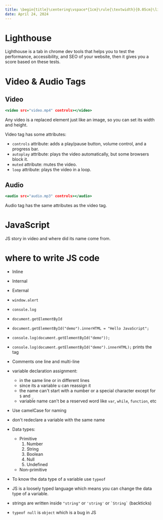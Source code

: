 ```yaml
---
title: \begin{title}\centering\vspace*{1cm}\rule{\textwidth}{0.05cm}\linebreak\vspace{0.5cm}{\Huge\bfseries Session 14 \par}\vspace{0.1cm}\hrule\end{title}
date: April 24, 2024
---
```


# Lighthouse

Lighthouse is a tab in chrome dev tools that helps you to test the performance, accessibility, and SEO of your website, then it gives you a score based on these tests.

<!-- # Web developer extension and document outline -->

# Video & Audio Tags

## Video

```{.html .numberLines}
<video src="video.mp4" controls></video>
```

Any video is a replaced element just like an image, so you can set its width and height.

Video tag has some attributes:

- `controls` attribute: adds a play/pause button, volume control, and a progress bar.
- `autoplay` attribute: plays the video automatically, but some browsers block it.
- `muted` attribute: mutes the video.
- `loop` attribute: plays the video in a loop.

<!-- REVIEW THIS PART -- You can also use playlist attribute

To show more than one video, you can use the `source` tag inside the video tag.

```{.html .numberLines}
<video controls>
  <source src="video1.mp4" type="video/mp4">
  <source src="video2.mp4" type="video/mp4">
</video>
``` -->

## Audio

```{.html .numberLines}
<audio src="audio.mp3" controls></audio>
```

Audio tag has the same attributes as the video tag.

<!-- To show more than one audio, you can use the `source` tag inside the audio tag.

```{.html .numberLines}
<audio controls>
  <source src="audio1.mp3" type="audio/mp3">
  <source src="audio2.mp3" type="audio/mp3">
</audio>
``` -->

# JavaScript

JS story in video and where did its name come from.

# where to write JS code

- Inline
- Internal
- External

- `window.alert`
- `console.log`
- `document.getElementById`
- `document.getElementById("demo").innerHTML = "Hello JavaScript";`
- `console.log(document.getElementById("demo"));`
- `console.log(document.getElementById("demo").innerHTML);` prints the tag
- Comments one line and multi-line
- variable declaration assignment:
  - in the same line or in different lines
  - since its a variable u can reassign it
  - the name can't start with a number or a special character except for `$` and `_`
  - variable name can't be a reserved word like `var`, `while`, `function`, etc
- Use camelCase for naming
- don't redeclare a variable with the same name
- Data types:
  - Primitive
    1. Number
    2. String
    3. Boolean
    4. Null
    5. Undefined
  - Non-primitive
- To know the data type of a variable use `typeof`
- JS is a loosely typed language which means you can change the data type of a variable.
  <!-- - Languages that force you to declare the data type of a variable are called statically typed languages. -->
- strings are written inside `"string"` or `'string'` or `` `String` `` (backticks)
- `typeof null` is `object` which is a bug in JS
